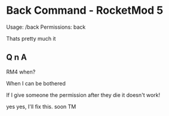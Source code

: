 # Back Command - RocketMod 5

Usage: /back 
Permissions: back

Thats pretty much it

## Q n A

RM4 when?

When I can be bothered

If I give someone the permission after they die it doesn't work! 

yes yes, I'll fix this. soon TM
